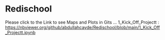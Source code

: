 # Redischool
Please click to the Link to see Maps and Plots in Gits ...
 1_Kick_Off_Projectt :
 https://nbviewer.org/github/abdullahcayde/Redischool/blob/main/1_Kick_Off_Projectt.ipynb